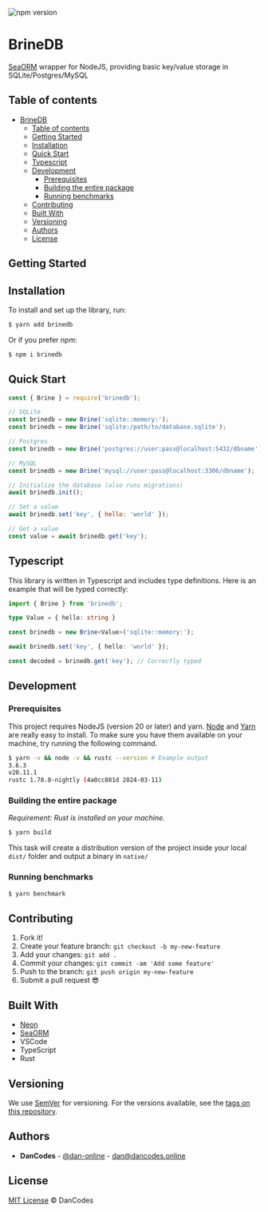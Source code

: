 ![npm version](https://img.shields.io/npm/v/brinedb)

# BrineDB

[SeaORM](https://www.sea-ql.org/SeaORM/) wrapper for NodeJS, providing basic key/value storage in SQLite/Postgres/MySQL

## Table of contents

- [BrineDB](#brinedb)
  - [Table of contents](#table-of-contents)
  - [Getting Started](#getting-started)
  - [Installation](#installation)
  - [Quick Start](#quick-start)
  - [Typescript](#typescript)
  - [Development](#development)
    - [Prerequisites](#prerequisites)
    - [Building the entire package](#building-the-entire-package)
    - [Running benchmarks](#running-benchmarks)
  - [Contributing](#contributing)
  - [Built With](#built-with)
  - [Versioning](#versioning)
  - [Authors](#authors)
  - [License](#license)

## Getting Started

## Installation

To install and set up the library, run:

```sh
$ yarn add brinedb
```

Or if you prefer npm:

```sh
$ npm i brinedb
```

## Quick Start

```js
const { Brine } = require('brinedb');

// SQLite
const brinedb = new Brine('sqlite::memory:');
const brinedb = new Brine('sqlite:/path/to/database.sqlite');

// Postgres
const brinedb = new Brine('postgres://user:pass@localhost:5432/dbname');

// MySQL
const brinedb = new Brine('mysql://user:pass@localhost:3306/dbname');

// Initialize the database (also runs migrations)
await brinedb.init();

// Set a value
await brinedb.set('key', { hello: 'world' });

// Get a value
const value = await brinedb.get('key');
```

## Typescript

This library is written in Typescript and includes type definitions. Here is an example that will be typed correctly:

```ts
import { Brine } from 'brinedb';

type Value = { hello: string }

const brinedb = new Brine<Value>('sqlite::memory:');

await brinedb.set('key', { hello: 'world' });

const decoded = brinedb.get('key'); // Correctly typed
```

## Development

### Prerequisites

This project requires NodeJS (version 20 or later) and yarn.
[Node](http://nodejs.org) and [Yarn](https://yarnpkg.com/) are really easy to install.
To make sure you have them available on your machine,
try running the following command.

```sh
$ yarn -v && node -v && rustc --version # Example output
3.6.3
v20.11.1
rustc 1.78.0-nightly (4a0cc881d 2024-03-11)
```

### Building the entire package

_Requirement: Rust is installed on your machine._

```sh
$ yarn build
```

This task will create a distribution version of the project
inside your local `dist/` folder and output a binary in `native/`

### Running benchmarks

```sh
$ yarn benchmark
```

## Contributing

1.  Fork it!
2.  Create your feature branch: `git checkout -b my-new-feature`
3.  Add your changes: `git add .`
4.  Commit your changes: `git commit -am 'Add some feature'`
5.  Push to the branch: `git push origin my-new-feature`
6.  Submit a pull request :sunglasses:

## Built With

- [Neon](https://neon-bindings.com/)
- [SeaORM](https://www.sea-ql.org/SeaORM/)
- VSCode
- TypeScript
- Rust

## Versioning

We use [SemVer](http://semver.org/) for versioning. For the versions available, see the [tags on this repository](https://github.com/dan-online/brinedb/tags).

## Authors

- **DanCodes** - [@dan-online](https://github.com/dan-online) - <dan@dancodes.online>

## License

[MIT License](https://dan-online.mit-license.org/2024) © DanCodes
